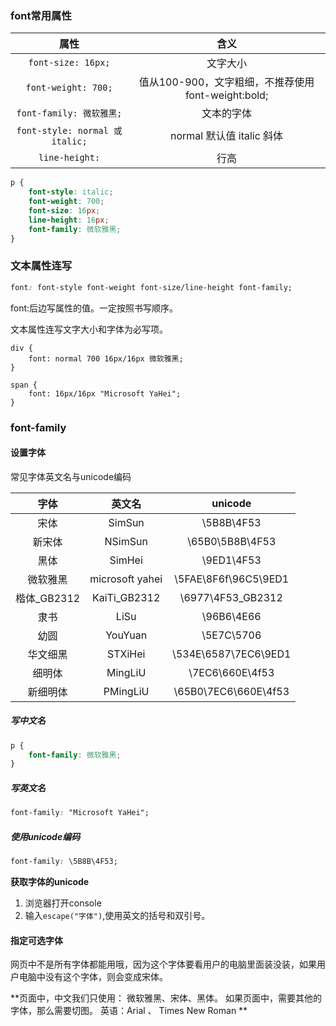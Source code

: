 ### font常用属性
| 属性 |  含义 |
| :---: | :---: |
| `font-size: 16px;`  | 文字大小 |
| `font-weight: 700;` | 值从100-900，文字粗细，不推荐使用font-weight:bold; |
| `font-family: 微软雅黑;`  |  文本的字体 |
| `font-style: normal 或 italic;` | normal 默认值  italic  斜体 |
| `line-height:` | 行高 |


```css
p {
    font-style: italic;
    font-weight: 700;
    font-size: 16px;
    line-height: 16px;
    font-family: 微软雅黑;
}
```
### 文本属性连写
```css
font: font-style font-weight font-size/line-height font-family;
```

font:后边写属性的值。一定按照书写顺序。  
文本属性连写文字大小和字体为必写项。  

```csss
div {
    font: normal 700 16px/16px 微软雅黑;
}

span {
    font: 16px/16px "Microsoft YaHei";
}
```

### font-family
#### 设置字体
常见字体英文名与unicode编码  

| 字体 | 英文名 | unicode |
| :---: | :---: | :---: |
| 宋体 | SimSun | \5B8B\4F53 |
| 新宋体       | NSimSun          | \65B0\5B8B\4F53 |
| 黑体        |  SimHei          |  \9ED1\4F53 |
| 微软雅黑     |  microsoft yahei |  \5FAE\8F6f\96C5\9ED1 |
| 楷体_GB2312 |  KaiTi_GB2312    |  \6977\4F53_GB2312 |
| 隶书        |  LiSu            |  \96B6\4E66 |
| 幼圆        |  YouYuan         |  \5E7C\5706 |
| 华文细黑     |  STXiHei         | \534E\6587\7EC6\9ED1 |
| 细明体       |  MingLiU         | \7EC6\660E\4f53 |
| 新细明体     | PMingLiU        | \65B0\7EC6\660E\4f53 |


##### 写中文名
```css
p {
    font-family: 微软雅黑;
}
```

##### 写英文名
```css
font-family: "Microsoft YaHei";
```

##### 使用unicode编码
```css
font-family: \5B8B\4F53;
```

**获取字体的unicode**  

1. 浏览器打开console
2. 输入`escape("字体")`,使用英文的括号和双引号。

#### 指定可选字体
网页中不是所有字体都能用哦，因为这个字体要看用户的电脑里面装没装，如果用户电脑中没有这个字体，则会变成宋体。

**页面中，中文我们只使用： 微软雅黑、宋体、黑体。 如果页面中，需要其他的字体，那么需要切图。英语：Arial 、 Times New Roman**





